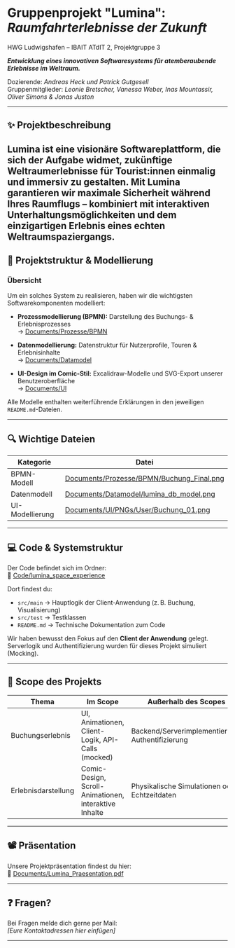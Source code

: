 # Gruppenprojekt "Lumina": *Raumfahrterlebnisse der Zukunft*

HWG Ludwigshafen – IBAIT ATdIT 2, Projektgruppe 3

***Entwicklung eines innovativen Softwaresystems für atemberaubende Erlebnisse im Weltraum.***

Dozierende: *Andreas Heck und Patrick Gutgesell*  
Gruppenmitglieder: *Leonie Bretscher, Vanessa Weber, Inas Mountassir, Oliver Simons & Jonas Juston*

---



## ✨ Projektbeschreibung

**Lumina** ist eine visionäre Softwareplattform, die sich der Aufgabe widmet, zukünftige Weltraumerlebnisse für Tourist:innen einmalig und immersiv zu gestalten. Mit Lumina garantieren wir maximale Sicherheit während Ihres Raumflugs – kombiniert mit interaktiven Unterhaltungsmöglichkeiten und dem einzigartigen Erlebnis eines echten Weltraumspaziergangs.
---

## 📁 Projektstruktur & Modellierung

### Übersicht

Um ein solches System zu realisieren, haben wir die wichtigsten Softwarekomponenten modelliert:

- **Prozessmodellierung (BPMN):** Darstellung des Buchungs- & Erlebnisprozesses  
  → [Documents/Prozesse/BPMN](Documents/Prozesse/BPMN)

- **Datenmodellierung:** Datenstruktur für Nutzerprofile, Touren & Erlebnisinhalte  
  → [Documents/Datamodel](Documents/Datamodel)

- **UI-Design im Comic-Stil:** Excalidraw-Modelle und SVG-Export unserer Benutzeroberfläche  
  → [Documents/UI](Documents/UI)

Alle Modelle enthalten weiterführende Erklärungen in den jeweiligen `README.md`-Dateien.

---

## 🔍 Wichtige Dateien

| Kategorie       | Datei                                                                                     |
|----------------|--------------------------------------------------------------------------------------------|
| BPMN-Modell     | [Documents/Prozesse/BPMN/Buchung_Final.png](Documents/Prozesse/BPMN/Buchung_Final.png)   |
| Datenmodell     | [Documents/Datamodel/lumina_db_model.png](Documents/Datamodel/lumina_db_model.png)       |
| UI-Modellierung | [Documents/UI/PNGs/User/Buchung_01.png](Documents/UI/PNGs/User/Buchung_01.png)            |

---

## 💻 Code & Systemstruktur

Der Code befindet sich im Ordner:  
📁 [Code/lumina_space_experience](Code/lumina_space_experience)

Dort findest du:
- `src/main` → Hauptlogik der Client-Anwendung (z. B. Buchung, Visualisierung)
- `src/test` → Testklassen
- `README.md` → Technische Dokumentation zum Code

Wir haben bewusst den Fokus auf den **Client der Anwendung** gelegt. Serverlogik und Authentifizierung wurden für dieses Projekt simuliert (Mocking).

---

## 🧪 Scope des Projekts

| Thema              | Im Scope                                                           | Außerhalb des Scopes                              |
|--------------------|---------------------------------------------------------------------|---------------------------------------------------|
| Buchungserlebnis   | UI, Animationen, Client-Logik, API-Calls (mocked)                  | Backend/Serverimplementierung, Authentifizierung  |
| Erlebnisdarstellung| Comic-Design, Scroll-Animationen, interaktive Inhalte              | Physikalische Simulationen oder Echtzeitdaten     |

---

## 📽 Präsentation

Unsere Projektpräsentation findest du hier:  
📄 [Documents/Lumina_Praesentation.pdf](Documents/Lumina_Praesentation.pdf)

---

## ❓ Fragen?

Bei Fragen melde dich gerne per Mail:  
*[Eure Kontaktadressen hier einfügen]*

---

